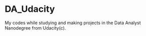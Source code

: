 # DA_Udacity
My codes while studying and making projects in the Data Analyst Nanodegree from Udacity(c).
